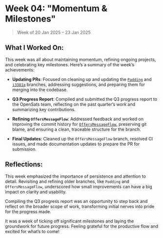 # Week 04: "Momentum & Milestones"

> Week of 20 Jan 2025 – 23 Jan 2025

## What I Worked On:

This week was all about maintaining momentum, refining ongoing projects, and
celebrating key milestones. Here’s a summary of the week’s achievements:

- **Updating PRs**: Focused on cleaning up and updating the
  [`Padding`](https://github.com/shaavan/rust-lightning/commits/pr3177.29) and
  [`i3381a`](https://github.com/shaavan/rust-lightning/commits/pr3504.04)
  branches, addressing suggestions, and preparing them for merging into the
  codebase.

- **Q3 Progress Report**: Compiled and submitted the Q3 progress report to the
  OpenSats team, reflecting on the past quarter’s work and summarizing key
  contributions.

- **Refining `OffersMessageFlow`**: Addressed feedback and worked on improving
  the commit history for
  [`OffersMessageFlow`](https://github.com/shaavan/rust-lightning/commits/omf-25),
  preserving git blame, and ensuring a clean, traceable structure for the
  branch.

- **Final Updates**: Cleaned up the `OffersMessageFlow` branch, resolved CI
  issues, and made documentation updates to prepare the PR for submission.

## Reflections:

This week emphasized the importance of persistence and attention to detail.
Revisiting and refining older branches, like `Padding` and `OffersMessageFlow`,
underscored how small improvements can have a big impact on clarity and
usability.

Compiling the Q3 progress report was an opportunity to step back and reflect on
the broader scope of work, transforming initial nerves into pride for the
progress made.

It was a week of ticking off significant milestones and laying the groundwork
for future progress. Feeling grateful for the productive flow and excited for
what’s to come!
